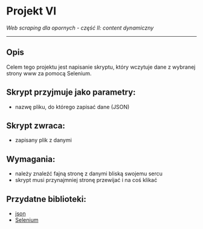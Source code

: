 # Projekt VI
*Web scraping dla opornych - część II: content dynamiczny*

---

## Opis

Celem tego projektu jest napisanie skryptu, który wczytuje dane z wybranej strony www za pomocą Selenium.

## Skrypt przyjmuje jako parametry:
- nazwę pliku, do którego zapisać dane (JSON)

## Skrypt zwraca:
- zapisany plik z danymi

## Wymagania:
- należy znaleźć fajną stronę z danymi bliską swojemu sercu
- skrypt musi przynajmniej stronę przewijać i na coś klikać

## Przydatne biblioteki:
- [json](https://docs.python.org/3/library/json.html)
- [Selenium](https://selenium-python.readthedocs.io/)

